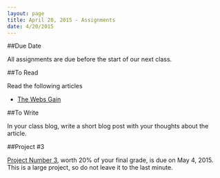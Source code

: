 ```yaml
---
layout: page
title: April 20, 2015 - Assignments
date: 4/20/2015
---
```


##Due Date

All assignments are due before the start of our next class.

##To Read

Read the following articles

- [The Webs Gain](http://frankchimero.com/talks/the-webs-grain/transcript/)

##To Write

In your class blog, write a short blog post with your thoughts about the article.

##Project #3

[Project Number 3](2015-04-01-project3.html), worth 20% of your final grade, is due on May 4, 2015.  This is a large project, so do not leave it to the last minute.
